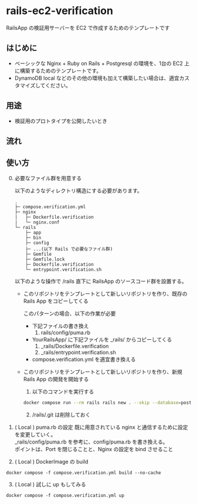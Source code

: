 # rails-ec2-verification
RailsApp の検証用サーバーを EC2 で作成するためのテンプレートです  

## はじめに

- ベーシックな Nginx + Ruby on Rails + Postgresql の環境を、1台の EC2 上に構築するためのテンプレートです。  
- DynamoDB local などのその他の環境も加えて構築したい場合は、適宜カスタマイズしてください。

## 用途

- 検証用のプロトタイプを公開したいとき

## 流れ



## 使い方

0. 必要なファイル群を用意する  

    以下のようなディレクトリ構造にする必要があります。

    ```
    .
    ├─ compose.verification.yml
    ├─ nginx
    |   ├─ Dockerfile.verification
    |   └─ nginx.conf
    └─ rails
        ├─ app
        ├─ bin
        ├─ config
        ├─ ...(以下 Rails で必要なファイル群)
        ├─ Gemfile
        ├─ Gemfile.lock
        ├─ Dockerfile.verification
        └─ entrypoint.verification.sh
    ```

    以下のような操作で /rails 直下に RailsApp のソースコード群を設置する。
    
    - このリポジトリをテンプレートとして新しいリポジトリを作り、既存の Rails App をコピーしてくる

        このパターンの場合、以下の作業が必要

        - 下記ファイルの書き換え
            1. rails/config/puma.rb 
        - YourRailsApp/ に下記ファイルを _rails/ からコピーしてくる
            1. _rails/Dockerfile.verification 
            2. _rails/entrypoint.verification.sh 
        - compose.verification.yml を適宜書き換える

    - このリポジトリをテンプレートとして新しいリポジトリを作り、新規 Rails App の開発を開始する

        1. 以下のコマンドを実行する

        ```bash
        docker compose run --rm rails rails new . --skip --database=postgresql --api --skip-bundle
        ```

        2. /rails/.git は削除しておく

1. ( Local ) puma.rb の設定
既に用意されている nginx と通信するために設定を変更していく。  
_rails/config/puma.rb を参考に、config/puma.rb を書き換える。  
ポイントは、Port を閉じることと、Nginx の設定を bind させること


2. ( Local ) DockerImage の build


```
docker compose -f compose.verification.yml build --no-cache
```

3. ( Local ) 試しに up もしてみる

```
docker compose -f compose.verification.yml up
```

 